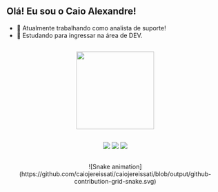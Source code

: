 ## Olá! Eu sou o Caio Alexandre!

- 🔭 Atualmente trabalhando como analista de suporte!
- 🌱 Estudando para ingressar na área de DEV.

##

<div align="center">
  <a href="https://github.com/caiojereissati">
  <img height="180em" src="https://github-readme-stats.vercel.app/api?username=caiojereissati&show_icons=true&theme=dark&include_all_commits=true&count_private=true"/>
</div>
 
 ##
 
<div align="center">
  <a href="https://www.instagram.com/caiooale/" target="_blank"><img src="https://img.shields.io/badge/-Instagram-%23E4405F?style=for-the-badge&logo=instagram&logoColor=white" target="_blank"></a>
  <a href = "mailto:caiojereissati.dev@gmail.com"><img src="https://img.shields.io/badge/-Gmail-%23333?style=for-the-badge&logo=gmail&logoColor=white" target="_blank"></a>
  <a href="https://www.linkedin.com/in/caio-alexandre-g-jereissati-6235338b" target="_blank"><img src="https://img.shields.io/badge/-LinkedIn-%230077B5?style=for-the-badge&logo=linkedin&logoColor=white" target="_blank"></a>   
</div>
  
 ##
<div  align="center">
 ![Snake animation](https://github.com/caiojereissati/caiojereissati/blob/output/github-contribution-grid-snake.svg)
 </div>
